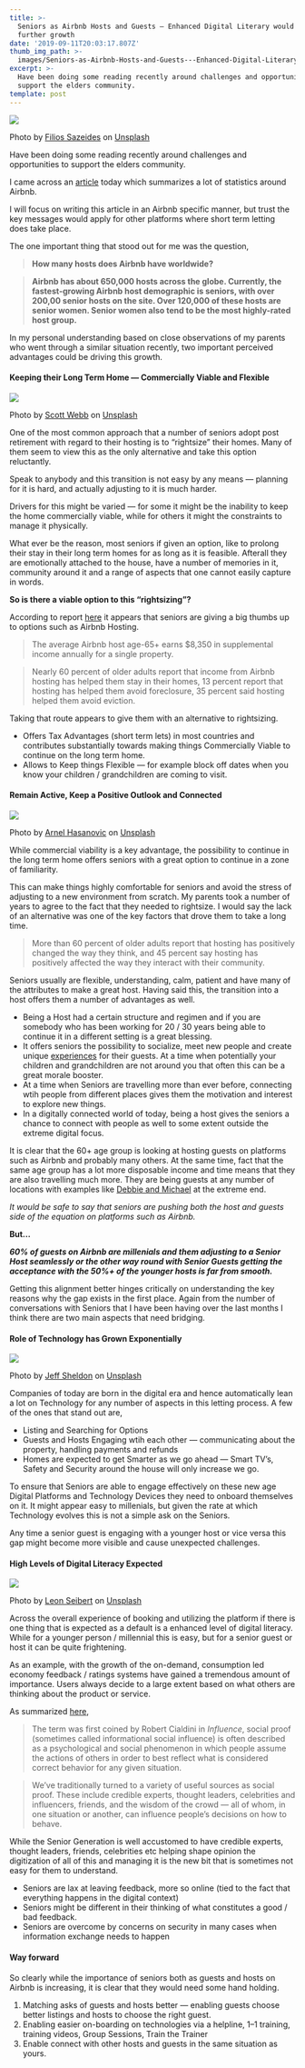 ```yaml
---
title: >-
  Seniors as Airbnb Hosts and Guests — Enhanced Digital Literary would push
  further growth
date: '2019-09-11T20:03:17.807Z'
thumb_img_path: >-
  images/Seniors-as-Airbnb-Hosts-and-Guests---Enhanced-Digital-Literary-would-push-further-growth/0*cvqjRe_dF3BolqHh.jpg
excerpt: >-
  Have been doing some reading recently around challenges and opportunities to
  support the elders community.
template: post
---
```

![](/images/Seniors-as-Airbnb-Hosts-and-Guests---Enhanced-Digital-Literary-would-push-further-growth/0*cvqjRe_dF3BolqHh.jpg)

<figcaption>Photo by <a href="https://unsplash.com/@filios_sazeides?utm_source=medium&amp;utm_medium=referral" data-href="https://unsplash.com/@filios_sazeides?utm_source=medium&amp;utm_medium=referral" class="markup--anchor markup--figure-anchor" rel="photo-creator noopener" target="_blank">Filios Sazeides</a> on&nbsp;<a href="https://unsplash.com?utm_source=medium&amp;utm_medium=referral" data-href="https://unsplash.com?utm_source=medium&amp;utm_medium=referral" class="markup--anchor markup--figure-anchor" rel="photo-source noopener" target="_blank">Unsplash</a></figcaption>

Have been doing some reading recently around challenges and opportunities to support the elders community.

I came across an [article](https://ipropertymanagement.com/airbnb-statistics/) today which summarizes a lot of statistics around Airbnb.

I will focus on writing this article in an Airbnb specific manner, but trust the key messages would apply for other platforms where short term letting does take place.

The one important thing that stood out for me was the question,

> **How many hosts does Airbnb have worldwide?**

> **Airbnb has about 650,000 hosts across the globe. Currently, the fastest-growing Airbnb host demographic is seniors, with over 200,00 senior hosts on the site. Over 120,000 of these hosts are senior women. Senior women also tend to be the most highly-rated host group.**

In my personal understanding based on close observations of my parents who went through a similar situation recently, two important perceived advantages could be driving this growth.

#### Keeping their Long Term Home — Commercially Viable and Flexible

![](/images/Seniors-as-Airbnb-Hosts-and-Guests---Enhanced-Digital-Literary-would-push-further-growth/0*EXvsdtI1JDEiJhOy.jpg)

<figcaption>Photo by <a href="https://unsplash.com/@scottwebb?utm_source=medium&amp;utm_medium=referral" data-href="https://unsplash.com/@scottwebb?utm_source=medium&amp;utm_medium=referral" class="markup--anchor markup--figure-anchor" rel="photo-creator noopener" target="_blank">Scott Webb</a> on&nbsp;<a href="https://unsplash.com?utm_source=medium&amp;utm_medium=referral" data-href="https://unsplash.com?utm_source=medium&amp;utm_medium=referral" class="markup--anchor markup--figure-anchor" rel="photo-source noopener" target="_blank">Unsplash</a></figcaption>

One of the most common approach that a number of seniors adopt post retirement with regard to their hosting is to “rightsize” their homes. Many of them seem to view this as the only alternative and take this option reluctantly.

Speak to anybody and this transition is not easy by any means — planning for it is hard, and actually adjusting to it is much harder.

Drivers for this might be varied — for some it might be the inability to keep the home commercially viable, while for others it might the constraints to manage it physically.

What ever be the reason, most seniors if given an option, like to prolong their stay in their long term homes for as long as it is feasible. Afterall they are emotionally attached to the house, have a number of memories in it, community around it and a range of aspects that one cannot easily capture in words.

**So is there a viable option to this “rightsizing”?**

According to report [here](https://www.aarp.org/livable-communities/housing/info-2016/home-sharing-report.html) it appears that seniors are giving a big thumbs up to options such as Airbnb Hosting.

> The average Airbnb host age-65+ earns $8,350 in supplemental income annually for a single property.

> Nearly 60 percent of older adults report that income from Airbnb hosting has helped them stay in their homes, 13 percent report that hosting has helped them avoid foreclosure, 35 percent said hosting helped them avoid eviction.

Taking that route appears to give them with an alternative to rightsizing.

*   Offers Tax Advantages (short term lets) in most countries and contributes substantially towards making things Commercially Viable to continue on the long term home.
*   Allows to Keep things Flexible — for example block off dates when you know your children / grandchildren are coming to visit.

#### Remain Active, Keep a Positive Outlook and Connected

![](/images/Seniors-as-Airbnb-Hosts-and-Guests---Enhanced-Digital-Literary-would-push-further-growth/0*VHfV6W3_cXnTCH82.jpg)

<figcaption>Photo by <a href="https://unsplash.com/@arnelhasanovic?utm_source=medium&amp;utm_medium=referral" data-href="https://unsplash.com/@arnelhasanovic?utm_source=medium&amp;utm_medium=referral" class="markup--anchor markup--figure-anchor" rel="photo-creator noopener" target="_blank">Arnel Hasanovic</a> on&nbsp;<a href="https://unsplash.com?utm_source=medium&amp;utm_medium=referral" data-href="https://unsplash.com?utm_source=medium&amp;utm_medium=referral" class="markup--anchor markup--figure-anchor" rel="photo-source noopener" target="_blank">Unsplash</a></figcaption>

While commercial viability is a key advantage, the possibility to continue in the long term home offers seniors with a great option to continue in a zone of familiarity.

This can make things highly comfortable for seniors and avoid the stress of adjusting to a new environment from scratch. My parents took a number of years to agree to the fact that they needed to rightsize. I would say the lack of an alternative was one of the key factors that drove them to take a long time.

> More than 60 percent of older adults report that hosting has positively changed the way they think, and 45 percent say hosting has positively affected the way they interact with their community.

Seniors usually are flexible, understanding, calm, patient and have many of the attributes to make a great host. Having said this, the transition into a host offers them a number of advantages as well.

*   Being a Host had a certain structure and regimen and if you are somebody who has been working for 20 / 30 years being able to continue it in a different setting is a great blessing.
*   It offers seniors the possibility to socialize, meet new people and create unique [experiences](https://www.airbnb.co.uk/s/experiences?af=&c=.pi0.pk56776472805_289333030269_c_303480525523&sem_position=1t1&sem_target=aud-497685986534%3Akwd-303480525523&location_of_interest=&location_physical=9046034&gclid=CjwKCAjwtuLrBRAlEiwAPVcZBn3fFojIz4XMtTo165741qzFLYGtn2AMWCH8IH8-I2Ivr4hVmLStjBoCI9YQAvD_BwE&_set_bev_on_new_domain=1568208502_lxNzwP0zSWCg8rgh) for their guests. At a time when potentially your children and grandchildren are not around you that often this can be a great morale booster.
*   At a time when Seniors are travelling more than ever before, connecting wtih people from different places gives them the motivation and interest to explore new things.
*   In a digitally connected world of today, being a host gives the seniors a chance to connect with people as well to some extent outside the extreme digital focus.

It is clear that the 60+ age group is looking at hosting guests on platforms such as Airbnb and probably many others. At the same time, fact that the same age group has a lot more disposable income and time means that they are also travelling much more. They are being guests at any number of locations with examples like [Debbie and Michael](http://bbc.com/worklife/article/20181127-the-senior-nomads-who-sold-everything-to-travel-the-world) at the extreme end.

*It would be safe to say that seniors are pushing both the host and guests side of the equation on platforms such as Airbnb.*

**But…**

***60% of guests on Airbnb are millenials and them adjusting to a Senior Host seamlessly or the other way round with Senior Guests getting the acceptance with the 50%+ of the younger hosts is far from smooth.***

Getting this alignment better hinges critically on understanding the key reasons why the gap exists in the first place. Again from the number of conversations with Seniors that I have been having over the last months I think there are two main aspects that need bridging.

#### Role of Technology has Grown Exponentially

![](/images/Seniors-as-Airbnb-Hosts-and-Guests---Enhanced-Digital-Literary-would-push-further-growth/0*1E5h2o7E4dwE-KrP.jpg)

<figcaption>Photo by <a href="https://unsplash.com/@ugmonk?utm_source=medium&amp;utm_medium=referral" data-href="https://unsplash.com/@ugmonk?utm_source=medium&amp;utm_medium=referral" class="markup--anchor markup--figure-anchor" rel="photo-creator noopener" target="_blank">Jeff Sheldon</a> on&nbsp;<a href="https://unsplash.com?utm_source=medium&amp;utm_medium=referral" data-href="https://unsplash.com?utm_source=medium&amp;utm_medium=referral" class="markup--anchor markup--figure-anchor" rel="photo-source noopener" target="_blank">Unsplash</a></figcaption>

Companies of today are born in the digital era and hence automatically lean a lot on Technology for any number of aspects in this letting process. A few of the ones that stand out are,

*   Listing and Searching for Options
*   Guests and Hosts Engaging wtih each other — communicating about the property, handling payments and refunds
*   Homes are expected to get Smarter as we go ahead — Smart TV’s, Safety and Security around the house will only increase we go.

To ensure that Seniors are able to engage effectively on these new age Digital Platforms and Technology Devices they need to onboard themselves on it. It might appear easy to millenials, but given the rate at which Technology evolves this is not a simple ask on the Seniors.

Any time a senior guest is engaging with a younger host or vice versa this gap might become more visible and cause unexpected challenges.

#### High Levels of Digital Literacy Expected

![](/images/Seniors-as-Airbnb-Hosts-and-Guests---Enhanced-Digital-Literary-would-push-further-growth/0*oDGIxGCNEISXOtMc.jpg)

<figcaption>Photo by <a href="https://unsplash.com/@yapics?utm_source=medium&amp;utm_medium=referral" data-href="https://unsplash.com/@yapics?utm_source=medium&amp;utm_medium=referral" class="markup--anchor markup--figure-anchor" rel="photo-creator noopener" target="_blank">Leon Seibert</a> on&nbsp;<a href="https://unsplash.com?utm_source=medium&amp;utm_medium=referral" data-href="https://unsplash.com?utm_source=medium&amp;utm_medium=referral" class="markup--anchor markup--figure-anchor" rel="photo-source noopener" target="_blank">Unsplash</a></figcaption>

Across the overall experience of booking and utilizing the platform if there is one thing that is expected as a default is a enhanced level of digital literacy. While for a younger person / millennial this is easy, but for a senior guest or host it can be quite frightening.

As an example, with the growth of the on-demand, consumption led economy feedback / ratings systems have gained a tremendous amount of importance. Users always decide to a large extent based on what others are thinking about the product or service.

As summarized [here](https://www.reviewtrackers.com/social-proof/),

> The term was first coined by Robert Cialdini in *Influence*, social proof (sometimes called informational social influence) is often described as a psychological and social phenomenon in which people assume the actions of others in order to best reflect what is considered correct behavior for any given situation.

> We’ve traditionally turned to a variety of useful sources as social proof. These include credible experts, thought leaders, celebrities and influencers, friends, and the wisdom of the crowd — all of whom, in one situation or another, can influence people’s decisions on how to behave.

While the Senior Generation is well accustomed to have credible experts, thought leaders, friends, celebrities etc helping shape opinion the digitization of all of this and managing it is the new bit that is sometimes not easy for them to understand.

*   Seniors are lax at leaving feedback, more so online (tied to the fact that everything happens in the digital context)
*   Seniors might be different in their thinking of what constitutes a good / bad feedback.
*   Seniors are overcome by concerns on security in many cases when information exchange needs to happen

#### Way forward

So clearly while the importance of seniors both as guests and hosts on Airbnb is increasing, it is clear that they would need some hand holding.

1.  Matching asks of guests and hosts better — enabling guests choose better listings and hosts to choose the right guest.
2.  Enabling easier on-boarding on technologies via a helpline, 1–1 training, training videos, Group Sessions, Train the Trainer
3.  Enable connect with other hosts and guests in the same situation as yours.
